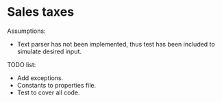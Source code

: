 # Sales taxes

Assumptions:

- Text parser has not been implemented, thus test has been included to simulate desired input.

TODO list:

- Add exceptions.
- Constants to properties file.
- Test to cover all code.